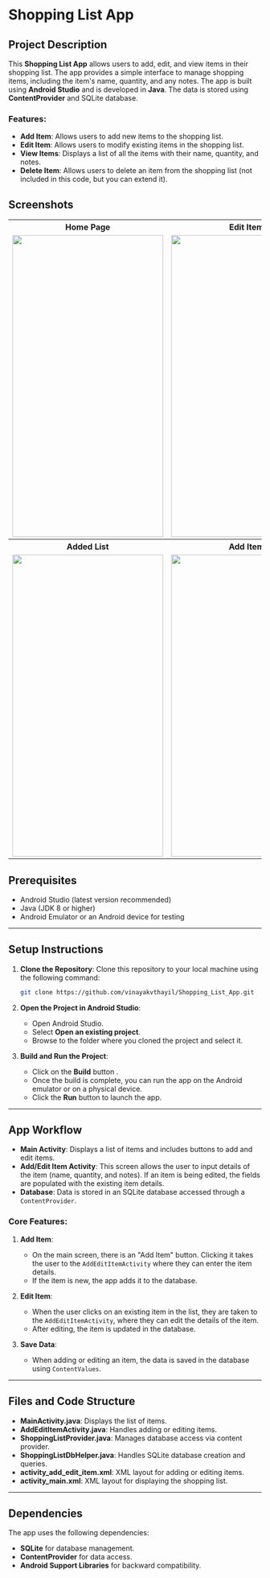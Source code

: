 # Shopping List App 

## Project Description

This **Shopping List App** allows users to add, edit, and view items in their shopping list. The app provides a simple interface to manage shopping items, including the item's name, quantity, and any notes. The app is built using **Android Studio** and is developed in **Java**. The data is stored using **ContentProvider** and SQLite database.

### Features:
- **Add Item**: Allows users to add new items to the shopping list.
- **Edit Item**: Allows users to modify existing items in the shopping list.
- **View Items**: Displays a list of all the items with their name, quantity, and notes.
- **Delete Item**: Allows users to delete an item from the shopping list (not included in this code, but you can extend it).

## Screenshots
<table>
  <tr>
    <th>Home Page</th>
    <th>Edit Item</th>
    <th>After Editing List</th>
  </tr>
  <tr>
    <td><img src="https://github.com/user-attachments/assets/51b8e32d-9fe5-43ea-903f-f81b6c8ff040" width="300" height="600"></td>
    <td><img src="https://github.com/user-attachments/assets/e44dd23e-f5c9-4321-b7ae-923c1c61e511" width="300" height="600"></td>
    <td><img src="https://github.com/user-attachments/assets/d80970a4-2945-49c8-bc5c-974cc8ac0b35" width="300" height="600"></td>
  </tr>
  <tr>
    <th>Added List</th>
    <th>Add Item</th>
  </tr>
  <tr>
    <td><img src="https://github.com/user-attachments/assets/d19fecc5-348f-40d6-9d27-40a13ee3fc1f" width="300" height="600"></td>
    <td><img src="https://github.com/user-attachments/assets/7d13931a-cadc-41aa-9246-673e2c3866f7" width="300" height="600"></td>
  </tr>
</table>

## Prerequisites

- Android Studio (latest version recommended)
- Java (JDK 8 or higher)
- Android Emulator or an Android device for testing

---

## Setup Instructions

1. **Clone the Repository**:
   Clone this repository to your local machine using the following command:

   ```bash
   git clone https://github.com/vinayakvthayil/Shopping_List_App.git
   ```

2. **Open the Project in Android Studio**:
   - Open Android Studio.
   - Select **Open an existing project**.
   - Browse to the folder where you cloned the project and select it.

3. **Build and Run the Project**:
   - Click on the **Build** button .
   - Once the build is complete, you can run the app on the Android emulator or on a physical device.
   - Click the **Run** button to launch the app.

---

## App Workflow

- **Main Activity**: Displays a list of items and includes buttons to add and edit items.
- **Add/Edit Item Activity**: This screen allows the user to input details of the item (name, quantity, and notes). If an item is being edited, the fields are populated with the existing item details.
- **Database**: Data is stored in an SQLite database accessed through a `ContentProvider`.

### Core Features:
1. **Add Item**:
   - On the main screen, there is an "Add Item" button. Clicking it takes the user to the `AddEditItemActivity` where they can enter the item details.
   - If the item is new, the app adds it to the database.

2. **Edit Item**:
   - When the user clicks on an existing item in the list, they are taken to the `AddEditItemActivity`, where they can edit the details of the item.
   - After editing, the item is updated in the database.

3. **Save Data**:
   - When adding or editing an item, the data is saved in the database using `ContentValues`.

---

## Files and Code Structure

- **MainActivity.java**: Displays the list of items.
- **AddEditItemActivity.java**: Handles adding or editing items.
- **ShoppingListProvider.java**: Manages database access via content provider.
- **ShoppingListDbHelper.java**: Handles SQLite database creation and queries.
- **activity_add_edit_item.xml**: XML layout for adding or editing items.
- **activity_main.xml**: XML layout for displaying the shopping list.

---

## Dependencies

The app uses the following dependencies:

- **SQLite** for database management.
- **ContentProvider** for data access.
- **Android Support Libraries** for backward compatibility.

